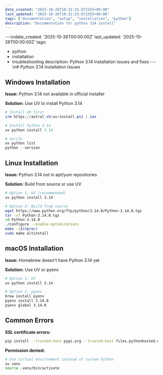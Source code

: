 ```yaml
---
date_created: "2025-10-26T18:32:25.972355+00:00"
last_updated: "2025-10-26T18:32:25.972355+00:00"
tags: ["documentation", "setup", "installation", "python"]
description: "Documentation for python 314 install"
---
```


---\ndate_created: '2025-10-26T00:00:00Z'
last_updated: '2025-10-26T00:00:00Z'
tags:

- python
- installation
- troubleshooting
  description: Python 3.14 installation issues and fixes
  ---\n# Python 3.14 Installation Issues

## Windows Installation

**Issue:** Python 3.14 not available in official installer

**Solution:** Use UV to install Python 3.14

```powershell
# Install UV first
irm https://astral.sh/uv/install.ps1 | iex

# Install Python 3.14
uv python install 3.14

# Verify
uv python list
python --version
```

## Linux Installation

**Issue:** Python 3.14 not in apt/yum repositories

**Solution:** Build from source or use UV

```bash
# Option 1: UV (recommended)
uv python install 3.14

# Option 2: Build from source
wget https://www.python.org/ftp/python/3.14.0/Python-3.14.0.tgz
tar -xf Python-3.14.0.tgz
cd Python-3.14.0
./configure --enable-optimizations
make -j$(nproc)
sudo make altinstall
```

## macOS Installation

**Issue:** Homebrew doesn't have Python 3.14 yet

**Solution:** Use UV or pyenv

```bash
# Option 1: UV
uv python install 3.14

# Option 2: pyenv
brew install pyenv
pyenv install 3.14.0
pyenv global 3.14.0
```

## Common Errors

**SSL certificate errors:**

```bash
pip install --trusted-host pypi.org --trusted-host files.pythonhosted.org package
```

**Permission denied:**

```bash
# Use virtual environment instead of system Python
uv venv
source .venv/bin/activate
```
